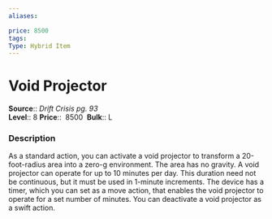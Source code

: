 ```yaml
---
aliases: 

price: 8500
tags: 
Type: Hybrid Item
---
```


# Void Projector

**Source**:: _Drift Crisis pg. 93_  
**Level**:: 8
**Price**::  8500 
**Bulk**:: L

### Description

As a standard action, you can activate a void projector to transform a 20-foot-radius area into a zero-g environment. The area has no gravity. A void projector can operate for up to 10 minutes per day. This duration need not be continuous, but it must be used in 1-minute increments. The device has a timer, which you can set as a move action, that enables the void projector to operate for a set number of minutes. You can deactivate a void projector as a swift action.
